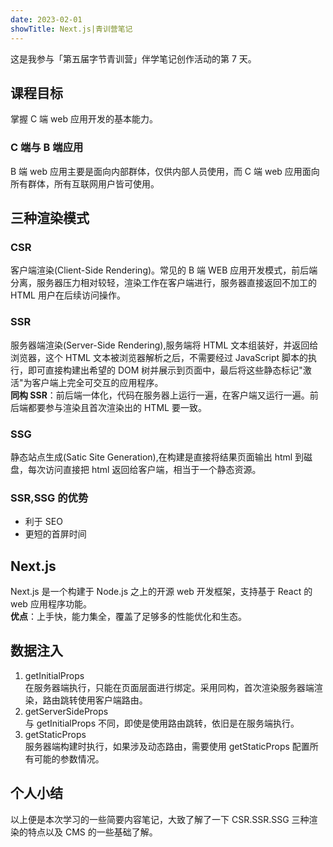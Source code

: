 ```yaml
---
date: 2023-02-01
showTitle: Next.js|青训营笔记
---
```


这是我参与「第五届字节青训营」伴学笔记创作活动的第 7 天。

## 课程目标

掌握 C 端 web 应用开发的基本能力。

### C 端与 B 端应用

B 端 web 应用主要是面向内部群体，仅供内部人员使用，而 C 端 web 应用面向所有群体，所有互联网用户皆可使用。

## 三种渲染模式

### CSR

客户端渲染(Client-Side Rendering)。常见的 B 端 WEB 应用开发模式，前后端分离，服务器压力相对较轻，渲染工作在客户端进行，服务器直接返回不加工的 HTML 用户在后续访问操作。

### SSR

服务器端渲染(Server-Side Rendering),服务端将 HTML 文本组装好，并返回给浏览器，这个 HTML 文本被浏览器解析之后，不需要经过 JavaScript 脚本的执行，即可直接构建出希望的 DOM 树并展示到页面中，最后将这些静态标记"激活"为客户端上完全可交互的应用程序。  
**同构 SSR**：前后端一体化，代码在服务器上运行一遍，在客户端又运行一遍。前后端都要参与渲染且首次渲染出的 HTML 要一致。

### SSG

静态站点生成(Satic Site Generation),在构建是直接将结果页面输出 html 到磁盘，每次访问直接把 html 返回给客户端，相当于一个静态资源。

### SSR,SSG 的优势

- 利于 SEO
- 更短的首屏时间

## Next.js

Next.js 是一个构建于 Node.js 之上的开源 web 开发框架，支持基于 React 的 web 应用程序功能。  
**优点**：上手快，能力集全，覆盖了足够多的性能优化和生态。

## 数据注入

1. getInitialProps  
   在服务器端执行，只能在页面层面进行绑定。采用同构，首次渲染服务器端渲染，路由跳转使用客户端路由。
2. getServerSideProps  
   与 getInitialProps 不同，即使是使用路由跳转，依旧是在服务端执行。
3. getStaticProps  
   服务器端构建时执行，如果涉及动态路由，需要使用 getStaticProps 配置所有可能的参数情况。

## 个人小结

以上便是本次学习的一些简要内容笔记，大致了解了一下 CSR.SSR.SSG 三种渲染的特点以及 CMS 的一些基础了解。
